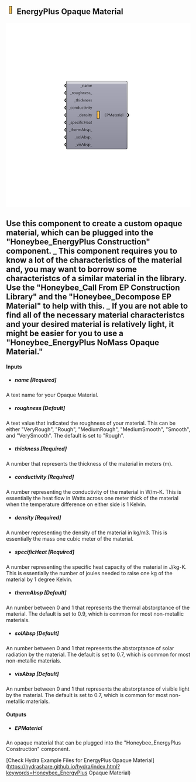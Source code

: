 ## ![](../../images/icons/EnergyPlus_Opaque_Material.png) EnergyPlus Opaque Material

![](../../images/components/EnergyPlus_Opaque_Material.png)

Use this component to create a custom opaque material, which can be plugged into the "Honeybee_EnergyPlus Construction" component.
 _
 This component requires you to know a lot of the characteristics of the material and, you may want to borrow some characteristcs of a similar material in the library.  Use the "Honeybee_Call From EP Construction Library" and the "Honeybee_Decompose EP Material" to help with this.
 _
 If you are not able to find all of the necessary material characteristcs and your desired material is relatively light, it might be easier for you to use a "Honeybee_EnergyPlus NoMass Opaque Material."
 -
 

#### Inputs
* ##### name [Required]
A text name for your Opaque Material.
* ##### roughness [Default]
A text value that indicated the roughness of your material.  This can be either "VeryRough", "Rough", "MediumRough", "MediumSmooth", "Smooth", and "VerySmooth".  The default is set to "Rough".
* ##### thickness [Required]
A number that represents the thickness of the material in meters (m).
* ##### conductivity [Required]
A number representing the conductivity of the material in W/m-K.  This is essentially the heat flow in Watts across one meter thick of the material when the temperature difference on either side is 1 Kelvin.
* ##### density [Required]
A number representing the density of the material in kg/m3.  This is essentially the mass one cubic meter of the material.
* ##### specificHeat [Required]
A number representing the specific heat capacity of the material in J/kg-K.  This is essentially the number of joules needed to raise one kg of the material by 1 degree Kelvin.
* ##### thermAbsp [Default]
An number between 0 and 1 that represents the thermal abstorptance of the material.  The default is set to 0.9, which is common for most non-metallic materials.
* ##### solAbsp [Default]
An number between 0 and 1 that represents the abstorptance of solar radiation by the material.  The default is set to 0.7, which is common for most non-metallic materials.
* ##### visAbsp [Default]
An number between 0 and 1 that represents the abstorptance of visible light by the material.  The default is set to 0.7, which is common for most non-metallic materials.

#### Outputs
* ##### EPMaterial
An opaque material that can be plugged into the "Honeybee_EnergyPlus Construction" component.


[Check Hydra Example Files for EnergyPlus Opaque Material](https://hydrashare.github.io/hydra/index.html?keywords=Honeybee_EnergyPlus Opaque Material)